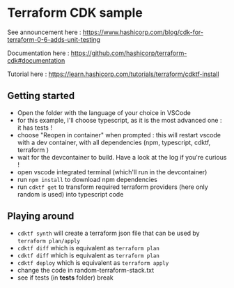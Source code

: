 # Terraform CDK sample 

See announcement here : https://www.hashicorp.com/blog/cdk-for-terraform-0-6-adds-unit-testing

Documentation here : https://github.com/hashicorp/terraform-cdk#documentation

Tutorial here : https://learn.hashicorp.com/tutorials/terraform/cdktf-install

## Getting started

- Open the folder with the language of your choice in VSCode
- for this example, I'll choose typescript, as it is the most advanced one : it has tests !
- choose "Reopen in container" when prompted : this will restart vscode with a dev container, with all dependencies (npm, typescript, cdktf, terraform )
- wait for the devcontainer to build. Have a look at the log if you're curious !
- open vscode integrated terminal (which'll run in the devcontainer)
- run `npm install` to download npm dependencies
- run `cdktf get` to transform required terraform providers (here only random is used) into typescript code

## Playing around
- `cdktf synth` will create a terraform json file that can be used by `terraform plan/apply`
- `cdktf diff` which is equivalent as `terraform plan`
- `cdktf diff` which is equivalent as `terraform plan`
- `cdktf deploy` which is equivalent as `terraform apply`
- change the code in random-terraform-stack.txt
- see if tests (in __tests__ folder) break